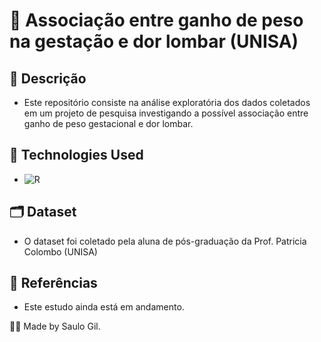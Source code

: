 
# 🤰 Associação entre ganho de peso na gestação e dor lombar (UNISA)

## 📒 Descrição
- Este repositório consiste na análise exploratória dos dados coletados em um projeto de pesquisa investigando a possível associação entre ganho de peso gestacional e dor lombar.

## 🤖 Technologies Used
- ![R](https://img.shields.io/badge/R-gray?style=flat&logo=r&logoColor=white)


## 🗂️ Dataset

- O dataset foi coletado pela aluna de pós-graduação da Prof. Patricia Colombo (UNISA)


## 📑 Referências
- Este estudo ainda está em andamento.

👨‍💻 Made by Saulo Gil.
